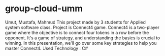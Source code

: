 # group-cloud-umm
Umut, Mustafa, Mahmud
This project made by 3 students for Applied system software class. Project is Connect4 game. Connect4 is a two-player game where the objective is to connect
four tokens in a row before the opponent. It's a game of
strategy, and understanding the basics is crucial to winning. In
this presentation, we'll go over some key strategies to help you
master Connect4. Used Technology : C#
